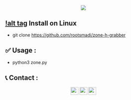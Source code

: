 <h1 align="center">
  <a href="https://github.com/rootsmadi/zone-h-grabber"><img src="https://g.top4top.io/p_2079t2woi1.png"></a>
</h1>

## [!alt tag](http://icons.iconarchive.com/icons/dakirby309/simply-styled/32/OS-Linux-icon.png) Install on Linux
- git clone https://github.com/rootsmadi/zone-h-grabber

## ✅ Usage : 
- python3 zone.py
 
## 📞 Contact :
<p align="center">
<a href="https://instagram.com/smadixd" target="blank"><img align="center" src="https://cdn.jsdelivr.net/npm/simple-icons@3.0.1/icons/instagram.svg" alt="smadi" height="25" width="25" /></a>
<a href="https://linkedin.com/in/saud-smadi" target="blank"><img align="center" src="https://cdn.jsdelivr.net/npm/simple-icons@3.0.1/icons/linkedin.svg" alt="smadi" height="25" width="25" /></a>
<a href="https://t.me/rootsmadi" target="blank"><img align="center" src="https://cdn.jsdelivr.net/npm/simple-icons@3.0.1/icons/telegram.svg" alt="smadi" height="25" width="25" /></a>
</p>
